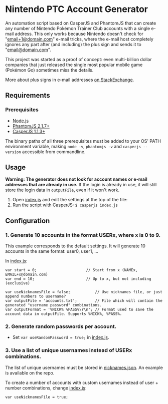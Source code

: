 # Nintendo PTC Account Generator

An automation script based on CasperJS and PhantomJS that can create any number of Nintendo Pokémon Trainer Club accounts with a single  e-mail address. This only works because Nintendo doesn't check for "email+1@domain.com" e-mail tricks, where the e-mail host completely ignores any part after (and including) the plus sign and sends it to "email@domain.com".

This project was started as a proof of concept: even multi-billion dollar companies that just released the single most popular mobile game (Pokémon Go) sometimes miss the details.

More about plus signs in e-mail addresses [on StackExchange](http://security.stackexchange.com/questions/65244/what-are-the-security-reasons-for-disallowing-the-plus-sign-in-email-addresses).

## Requirements
### Prerequisites
* [Node.js](https://nodejs.org/en/)
* [PhantomJS 2.1.7+](http://phantomjs.org/)
* [CasperJS 1.1.3+](http://casperjs.org/)

The binary paths of all three prerequisites must be added to your OS' PATH environment variable, making `node -v`,
`phantomjs -v` and `casperjs --version` accessible from commandline.

## Usage
**Warning: The generator does not look for account names or e-mail addresses that are already in use.**
If the login is already in use, it will still store the login data in `outputFile`, even if it won't work.

1. Open [index.js](index.js) and edit the settings at the top of the file:
2. Run the script with CasperJS:
    `$ casperjs index.js`

## Configuration
### 1. Generate 10 accounts in the format USERx, where x is 0 to 9.
This example corresponds to the default settings. It will generate 10 accounts in the same format: user0, user1, ...

In [index.js](index.js):

    var start = 0;                      // Start from x (NAMEx, EMAIL+x@domain.com)
    var end = 10;                       // Up to x, but not including (exclusive)

    var useNicknamesFile = false;           // Use nicknames file, or just append numbers to username?
    var outputFile = 'accounts.txt';        // File which will contain the generated "username password" combinations.
    var outputFormat = '%NICK% %PASS%\r\n'; // Format used to save the account data in outputFile. Supports %NICK%, %PASS%.

### 2. Generate random passwords per account.
* Set `var useRandomPassword = true;` in [index.js](index.js).

### 3. Use a list of unique usernames instead of USERx combinations.
The list of unique usernames must be stored in [nicknames.json](nicknames.json). An example is available on the repo.

To create a number of accounts with custom usernames instead of user + number combinations, change [index.js](index.js):

    var useNicknamesFile = true;